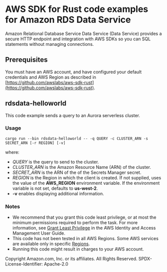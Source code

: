 # AWS SDK for Rust code examples for Amazon RDS Data Service

Amazon Relational Database Service Data Service (Data Service) provides a secure HTTP endpoint and integration with AWS SDKs so you can SQL statements without managing connections.

## Prerequisites

You must have an AWS account, and have configured your default credentials and AWS Region as described in [https://github.com/awslabs/aws-sdk-rust](https://github.com/awslabs/aws-sdk-rust).

## rdsdata-helloworld

This code example sends a query to an Aurora serverless cluster.

### Usage

```cargo run --bin rdsdata-helloworld -- -q QUERY -c CLUSTER_ARN -s SECRET_ARN [-r REGION] [-v]```

where:

- _QUERY_ is the query to send to the cluster.
- _CLUSTER_ARN_ is the Amazon Resource Name (ARN) of the cluster.
- _SECRET_ARN_ is the ARN of the of the Secrets Manager secret.
- _REGION_ is the Region in which the client is created.
  If not supplied, uses the value of the **AWS_REGION** environment variable.
  If the environment variable is not set, defaults to **us-west-2**.
- __-v__ enables displaying additional information.

### Notes

- We recommend that you grant this code least privilege,
  or at most the minimum permissions required to perform the task.
  For more information, see
  [Grant Least Privilege](https://docs.aws.amazon.com/IAM/latest/UserGuide/best-practices.html#grant-least-privilege)
  in the AWS Identity and Access Management User Guide.
- This code has not been tested in all AWS Regions.
  Some AWS services are available only in specific
  [Regions](https://aws.amazon.com/about-aws/global-infrastructure/regional-product-services).
- Running this code might result in charges to your AWS account.

Copyright Amazon.com, Inc. or its affiliates. All Rights Reserved. SPDX-License-Identifier: Apache-2.0
